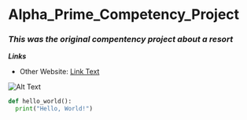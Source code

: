 # **Alpha_Prime_Competency_Project**

### *This was the original compentency project about a resort*


***Links***
* Other Website: [Link Text]([https://github.com/ShadowLightnin](https://github.com/ShadowLightnin/ShadowLightnin.github.io.git))

![Alt Text](https://cdn.photographylife.com/wp-content/uploads/2014/09/Nikon-D750-Image-Samples-2.jpg)


```python
def hello_world():
  print("Hello, World!")
